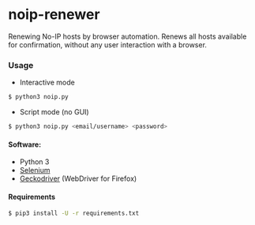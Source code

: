 # noip-renewer
Renewing No-IP hosts by browser automation. Renews all hosts available for confirmation, without any user interaction with a browser.

### Usage

- Interactive mode
                          
```bash
$ python3 noip.py 
``` 
   
- Script mode (no GUI)

```bash
$ python3 noip.py <email/username> <password>
```


#### Software:
- Python 3
- [Selenium](https://github.com/SeleniumHQ/Selenium)
- [Geckodriver](https://github.com/mozilla/geckodriver) (WebDriver for Firefox)

#### Requirements

```bash
$ pip3 install -U -r requirements.txt
``` 

